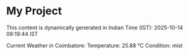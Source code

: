 # My Project

This content is dynamically generated in Indian Time (IST): 2025-10-14 09:19:44 IST


Current Weather in Coimbatore:
Temperature: 25.88 °C
Condition: mist
